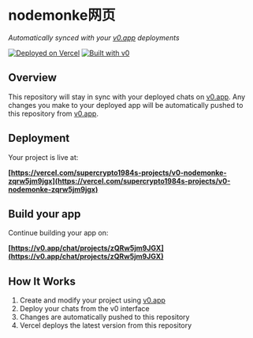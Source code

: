 # nodemonke网页

*Automatically synced with your [v0.app](https://v0.app) deployments*

[![Deployed on Vercel](https://img.shields.io/badge/Deployed%20on-Vercel-black?style=for-the-badge&logo=vercel)](https://vercel.com/supercrypto1984s-projects/v0-nodemonke-zqrw5jm9jgx)
[![Built with v0](https://img.shields.io/badge/Built%20with-v0.app-black?style=for-the-badge)](https://v0.app/chat/projects/zQRw5jm9JGX)

## Overview

This repository will stay in sync with your deployed chats on [v0.app](https://v0.app).
Any changes you make to your deployed app will be automatically pushed to this repository from [v0.app](https://v0.app).

## Deployment

Your project is live at:

**[https://vercel.com/supercrypto1984s-projects/v0-nodemonke-zqrw5jm9jgx](https://vercel.com/supercrypto1984s-projects/v0-nodemonke-zqrw5jm9jgx)**

## Build your app

Continue building your app on:

**[https://v0.app/chat/projects/zQRw5jm9JGX](https://v0.app/chat/projects/zQRw5jm9JGX)**

## How It Works

1. Create and modify your project using [v0.app](https://v0.app)
2. Deploy your chats from the v0 interface
3. Changes are automatically pushed to this repository
4. Vercel deploys the latest version from this repository